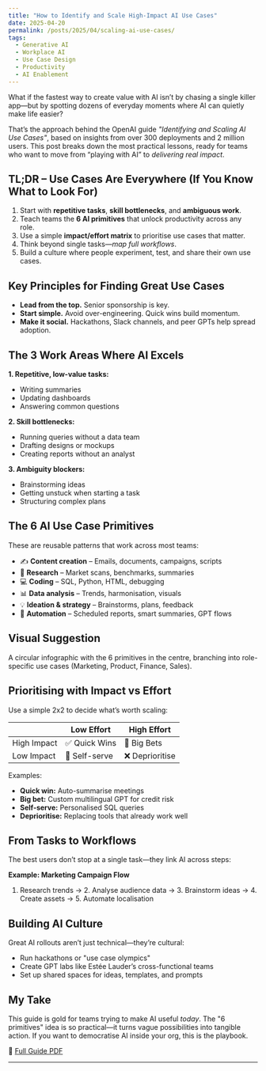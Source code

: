 ```yaml
---
title: "How to Identify and Scale High-Impact AI Use Cases"
date: 2025-04-20
permalink: /posts/2025/04/scaling-ai-use-cases/
tags:
  - Generative AI
  - Workplace AI
  - Use Case Design
  - Productivity
  - AI Enablement
---
```


What if the fastest way to create value with AI isn’t by chasing a single killer app—but by spotting dozens of everyday moments where AI can quietly make life easier?

That’s the approach behind the OpenAI guide *"Identifying and Scaling AI Use Cases"*, based on insights from over 300 deployments and 2 million users. This post breaks down the most practical lessons, ready for teams who want to move from “playing with AI” to *delivering real impact*.

## TL;DR – Use Cases Are Everywhere (If You Know What to Look For)

1. Start with **repetitive tasks**, **skill bottlenecks**, and **ambiguous work**.
2. Teach teams the **6 AI primitives** that unlock productivity across any role.
3. Use a simple **impact/effort matrix** to prioritise use cases that matter.
4. Think beyond single tasks—*map full workflows*.
5. Build a culture where people experiment, test, and share their own use cases.

## Key Principles for Finding Great Use Cases

- **Lead from the top.** Senior sponsorship is key.
- **Start simple.** Avoid over-engineering. Quick wins build momentum.
- **Make it social.** Hackathons, Slack channels, and peer GPTs help spread adoption.

## The 3 Work Areas Where AI Excels

**1. Repetitive, low-value tasks:**
- Writing summaries
- Updating dashboards
- Answering common questions

**2. Skill bottlenecks:**
- Running queries without a data team
- Drafting designs or mockups
- Creating reports without an analyst

**3. Ambiguity blockers:**
- Brainstorming ideas
- Getting unstuck when starting a task
- Structuring complex plans

## The 6 AI Use Case Primitives

These are reusable patterns that work across most teams:

- ✍️ **Content creation** – Emails, documents, campaigns, scripts  
- 🔎 **Research** – Market scans, benchmarks, summaries  
- 💻 **Coding** – SQL, Python, HTML, debugging  
- 📊 **Data analysis** – Trends, harmonisation, visuals  
- 💡 **Ideation & strategy** – Brainstorms, plans, feedback  
- 🤖 **Automation** – Scheduled reports, smart summaries, GPT flows

## Visual Suggestion

A circular infographic with the 6 primitives in the centre, branching into role-specific use cases (Marketing, Product, Finance, Sales).

## Prioritising with Impact vs Effort

Use a simple 2x2 to decide what’s worth scaling:

|               | Low Effort       | High Effort      |
|---------------|------------------|------------------|
| High Impact   | ✅ Quick Wins     | 🚀 Big Bets       |
| Low Impact    | 🤏 Self-serve     | ❌ Deprioritise   |

Examples:
- **Quick win:** Auto-summarise meetings  
- **Big bet:** Custom multilingual GPT for credit risk  
- **Self-serve:** Personalised SQL queries  
- **Deprioritise:** Replacing tools that already work well

## From Tasks to Workflows

The best users don’t stop at a single task—they link AI across steps:

**Example: Marketing Campaign Flow**
1. Research trends → 2. Analyse audience data → 3. Brainstorm ideas → 4. Create assets → 5. Automate localisation

## Building AI Culture

Great AI rollouts aren’t just technical—they’re cultural:

- Run hackathons or "use case olympics"
- Create GPT labs like Estée Lauder’s cross-functional teams
- Set up shared spaces for ideas, templates, and prompts

## My Take

This guide is gold for teams trying to make AI useful *today*. The "6 primitives" idea is so practical—it turns vague possibilities into tangible action. If you want to democratise AI inside your org, this is the playbook.

📎 [Full Guide PDF]( https://cdn.openai.com/business-guides-and-resources/a-practical-guide-to-building-agents.pdf?utm_source=generativeaienterprise.ai&utm_medium=newsletter&utm_campaign=openai-s-best-practices-from-300-implementations )

---